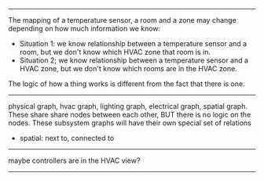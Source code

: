 
---

The mapping of a temperature sensor, a room and a zone may change
depending on how much information we know:
* Situation 1: we know relationship between a temperature sensor and a room,
  but we don't know which HVAC zone that room is in.
* Situation 2; we know relationship between a temperature sensor and a HVAC zone,
  but we don't know which rooms are in the HVAC zone.

The logic of how a thing works is different from the fact that there is one.

---

physical graph, hvac graph, lighting graph, electrical graph, spatial graph.
These share share nodes between each other, BUT there is no logic on the nodes.
These subsystem graphs will have their own special set of relations
- spatial: next to, connected to

---

maybe controllers are in the HVAC view?

---
